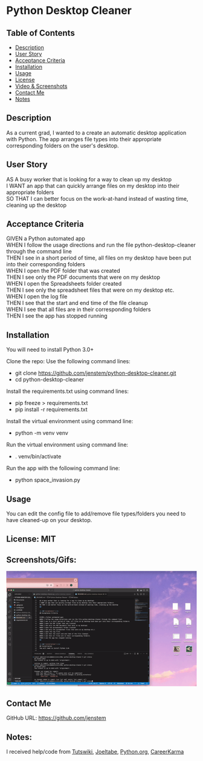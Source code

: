 # Python Desktop Cleaner


## Table of Contents
+ [Description](#description)
+ [User Story](#userstory)
+ [Acceptance Criteria](#acceptance)
+ [Installation](#installation)
+ [Usage](#usage)
+ [License](#license)
+ [Video & Screenshots](#screenshots)
+ [Contact Me](#contact)
+ [Notes](#notes)
##

<a id='description'></a>
## Description

As a current grad, I wanted to a create an automatic desktop application with Python.  The app arranges file types into their appropriate corresponding folders on the user's desktop.
##

<a id='userstory'></a>
## User Story

AS A busy worker that is looking for a way to clean up my desktop\
I WANT an app that can quickly arrange files on my desktop into their appropriate folders\
SO THAT I can better focus on the work-at-hand instead of wasting time, cleaning up the desktop
##

<a id='acceptance'></a>
## Acceptance Criteria

GIVEN a Python automated app\
WHEN I follow the usage directions and run the file python-desktop-cleaner through the command line\
THEN I see in a short period of time, all files on my desktop have been put into their corresponding folders\
WHEN I open the PDF folder that was created\
THEN I see only the PDF documents that were on my desktop\
WHEN I open the Spreadsheets folder created\
THEN I see only the spreadsheet files that were on my desktop etc.\
WHEN I open the log file\
THEN I see that the start and end time of the file cleanup\
WHEN I see that all files are in their corresponding folders\
THEN I see the app has stopped running
##

<a id='installation'></a>
## Installation
You will need to install Python 3.0+

Clone the repo:
Use the following command lines:
- git clone https://github.com/jenstem/python-desktop-cleaner.git
- cd python-desktop-cleaner

Install the requirements.txt using command lines:
- pip freeze > requirements.txt
- pip install -r requirements.txt

Install the virtual environment using command line:
- python -m venv venv

Run the virtual environment using command line:
- . venv/bin/activate

Run the app with the following command line:
- python space_invasion.py
##

<a id='usage'></a>
## Usage
You can edit the config file to add/remove file types/folders you need to have cleaned-up on your desktop.
##

<a id='license'></a>
## License:  MIT
##

<a id='screenshots'></a>
## Screenshots/Gifs:

<img src="https://github.com/jenstem/python-desktop-cleaner/blob/main/python-desktop-cleaner-ezgif.com-video-to-gif-converter.gif" width=1000>

<a id='contact'></a>
## Contact Me
GitHub URL:  https://github.com/jenstem

##
<a id='notes'></a>
## Notes:

I received help/code from [Tutswiki](https://tutswiki.com/read-write-json-config-file-in-python/),
[Joeltabe](https://github.com/Joeltabe/Automatic-Desktop-Cleaner/tree/main),
[Python.org](https://docs.python.org/3/library/shutil.html),
[CareerKarma](https://careerkarma.com/blog/python-valueerror-io-operation-on-closed-file/)
